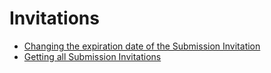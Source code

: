 # Invitations

* [Changing the expiration date of the Submission Invitation](changing-the-expiration-date-of-the-submission-invitation.md)
* [Getting all Submission Invitations](../invitations/getting-all-submission-invitations.md)
